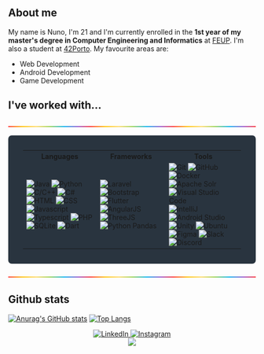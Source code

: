 ## **About me**


My name is Nuno, I'm 21 and I'm currently enrolled in the **1st year of my master's degree in Computer Engineering and Informatics** at [FEUP](https://sigarra.up.pt/feup/pt/web_page.inicial). I'm also a student at [42Porto](https://www.42porto.com/). My favourite areas are:
- Web Development
- Android Development
- Game Development

## **I've worked with...**

<img src="rainbow_strip.png">

<table style="background-color:#29343F;padding:30px;border-radius:7px;">
	<tr>
		<th> Languages </th>
		<th> Frameworks </th>
		<th> Tools </th>
	</tr>
	<tr>
		<td>
			<img src="https://img.shields.io/badge/-Java-DD7700?style=for-the-badge" alt="Java">
			<img src="https://img.shields.io/badge/-Python-blue?style=for-the-badge&logo=Python&logoColor=FFFFFF" alt="Python">
			<img src="https://img.shields.io/badge/-C/C++-00AAFF?style=for-the-badge&logo=C&logoColor=FFFFFF" alt="C/C++">
			<img src="https://img.shields.io/badge/-C%23-00AAFF?style=for-the-badge&logo=C Sharp&logoColor=FFFFFF" alt="C#">
			<img src="https://img.shields.io/badge/HTML-FF751B?style=for-the-badge&logo=HTML5&logoColor=FFFFFF" alt="HTML">
			<img src="https://img.shields.io/badge/CSS-00DDFF?style=for-the-badge&logo=CSS3&logoColor=FFFFFF" alt="CSS">
			<img src="https://img.shields.io/badge/Javascript-FFAB00?style=for-the-badge&logo=Javascript&logoColor=FFFFFF" alt="Javascript">
			<img src="https://img.shields.io/badge/Typescript-0088AA?style=for-the-badge&logo=TypeScript&logoColor=FFFFFF" alt="Typescript">
			<img src="https://img.shields.io/badge/PHP-AA77EE?style=for-the-badge&logo=PHP&logoColor=FFFFFF" alt="PHP">
			<img src="https://img.shields.io/badge/SQLite-orange?style=for-the-badge&logo=SQLite&logoColor=FFFFFF" alt="SQLite">
			<img src="https://img.shields.io/badge/Dart-00BB88?style=for-the-badge&logo=Dart&logoColor=FFFFFF" alt="Dart">
		</td>
		<td>
			<img src="https://img.shields.io/badge/Laravel-F85835?style=for-the-badge&logo=Laravel&logoColor=FFFFFF" alt="Laravel">
			<img src="https://img.shields.io/badge/Bootstrap-C635F8?style=for-the-badge&logo=Bootstrap&logoColor=FFFFFF" alt="Bootstrap">
			<img src="https://img.shields.io/badge/Flutter-00DDFF?style=for-the-badge&logo=Flutter&logoColor=FFFFFF" alt="Flutter">
			<img src="https://img.shields.io/badge/Angular-DD0000?style=for-the-badge&logo=Angular&logoColor=FFFFFF" alt="AngularJS">
			<img src="https://img.shields.io/badge/ThreeJS-FFFFFF?style=for-the-badge&logo=Three.js&logoColor=000000" alt="ThreeJS">
			<img src="https://img.shields.io/badge/pandas-150458?style=for-the-badge&logo=pandas&logoColor=FFFFFF" alt="Python Pandas">
		</td>
		<td>
			<img src="https://img.shields.io/badge/Git-FF5500?style=for-the-badge&logo=Git&logoColor=FFFFFF" alt="Git">
			<img src="https://img.shields.io/badge/GitHub-000000?style=for-the-badge&logo=GitHub&logoColor=FFFFFF" alt="GitHub">
			<img src="https://img.shields.io/badge/Docker-2496ED?style=for-the-badge&logo=Docker&logoColor=FFFFFF" alt="Docker">
			<img src="https://img.shields.io/badge/Apache Solr-D9411E?style=for-the-badge&logo=apachesolr&logoColor=FFFFFF" alt="Apache Solr">
			<img src="https://img.shields.io/badge/Visual Studio Code-5555FF?style=for-the-badge&logo=Visual Studio Code&logoColor=FFFFFF" alt="Visual Studio Code">
			<img src="https://img.shields.io/badge/IntelliJ-DD1100?style=for-the-badge&logo=IntelliJ IDEA&logoColor=FFFFFF" alt="IntelliJ">
			<img src="https://img.shields.io/badge/Android Studio-00BB77?style=for-the-badge&logo=Android Studio&logoColor=FFFFFF" alt="Android Studio">
			<img src="https://img.shields.io/badge/Unity-4B4B4B?style=for-the-badge&logo=Unity&logoColor=FFFFFF" alt="Unity">
			<img src="https://img.shields.io/badge/Ubuntu-orange?style=for-the-badge&logo=Ubuntu&logoColor=FFFFFF" alt="Ubuntu">
			<img src="https://img.shields.io/badge/Figma-purple?style=for-the-badge&logo=Figma&logoColor=FFFFFF" alt="Figma">
			<img src="https://img.shields.io/badge/Slack-74D126?style=for-the-badge&logo=Slack&logoColor=FFFFFF" alt="Slack">
			<img src="https://img.shields.io/badge/Discord-5053FF?style=for-the-badge&logo=Discord&logoColor=FFFFFF" alt="Discord">
		</td>
	</tr>
</table>

<!-- <img src="https://img.shields.io/badge/-Assembly-lightgrey?style=for-the-badge&logo=AssemblyScript&logoColor=FFFFFF" alt="Assembly">
<img src="https://img.shields.io/badge/Prolog-AADD?style=for-the-badge" alt="Prolog">
<img src="https://img.shields.io/badge/Haskell-AA00DD?style=for-the-badge&logo=Haskell&logoColor=FFFFFF" alt="Haskell"> -->


<img src="rainbow_strip.png">

## **Github stats**
[![Anurag's GitHub stats](https://github-readme-stats.vercel.app/api?style=for-the-badge&username=Nuno-Jesus&count_private=true&show_icons=true&theme=transparent&hide_border=true&text_color=FFFFFF)](https://github.com/anuraghazra/github-readme-stats)
[![Top Langs](https://github-readme-stats.vercel.app/api/top-langs/?style=for-the-badge&username=Nuno-Jesus&layout=compact&theme=transparent&hide_border=true&text_color=FFFFFF)](https://github.com/anuraghazra/github-readme-stats)

<div align="center">
	<a href="https://www.linkedin.com/in/nuno-jesus-588027232/">
		<img src="https://img.shields.io/badge/-Visit my LinkedIn-2975FE?style=for-the-badge&logo=LinkedIn&logoColor=FFFFFF" alt="LinkedIn">
	</a>
	<a href="https://www.instagram.com/nunomiguel533/?style=for-the-badge&hl=pt">
		<img src="https://img.shields.io/badge/-Check my Instagram-FF628B?style=for-the-badge&logo=Instagram&logoColor=FFFFFF" alt="Instagram">
	</a>
</div>

<div align=center>
	</a>
	  <img src="https://komarev.com/ghpvc/?username=Nuno-Jesus&style=for-the-badge&color=red"></a>
	</a>
</div>
